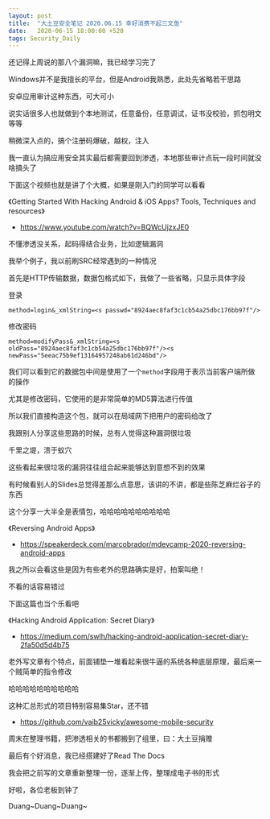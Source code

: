 ```yaml
---
layout: post
title:  "大土豆安全笔记 2020.06.15 幸好消费不起三文鱼"
date:   2020-06-15 18:00:00 +520
tags: Security_Daily
---
```


还记得上周说的那八个漏洞嘛，我已经学习完了

Windows并不是我擅长的平台，但是Android我熟悉，此处先省略若干思路

安卓应用审计这种东西，可大可小

说实话很多人也就做到个本地测试，任意备份，任意调试，证书没校验，抓包明文等等

稍微深入点的，搞个注册码爆破，越权，注入

我一直认为搞应用安全其实最后都需要回到渗透，本地那些审计点玩一段时间就没啥搞头了

下面这个视频也就是讲了个大概，如果是刚入门的同学可以看看

《Getting Started With Hacking Android & iOS Apps? Tools, Techniques and resources》
- https://www.youtube.com/watch?v=BQWcUjzxJE0

不懂渗透没关系，起码得结合业务，比如逻辑漏洞

我举个例子，我以前刷SRC经常遇到的一种情况

首先是HTTP传输数据，数据包格式如下，我做了一些省略，只显示具体字段

登录
```
method=login&_xmlString=<s passwd="8924aec8faf3c1cb54a25dbc176bb97f"/>
```

修改密码
```
method=modifyPass&_xmlString=<s oldPass="8924aec8faf3c1cb54a25dbc176bb97f"/><s newPass="5eeac75b9ef13164957248ab61d246bd"/>
```

我们可以看到它的数据包中间是使用了一个`method`字段用于表示当前客户端所做的操作

尤其是修改密码，它使用的是非常简单的MD5算法进行传值

所以我们直接构造这个包，就可以在局域网下把用户的密码给改了

我跟别人分享这些思路的时候，总有人觉得这种漏洞很垃圾

千里之堤，溃于蚁穴

这些看起来很垃圾的漏洞往往组合起来能够达到意想不到的效果

有时候看别人的Slides总觉得差那么点意思，该讲的不讲，都是些陈芝麻烂谷子的东西

这个分享一大半全是表情包，哈哈哈哈哈哈哈哈哈哈

《Reversing Android Apps》
- https://speakerdeck.com/marcobrador/mdevcamp-2020-reversing-android-apps

我之所以会看这些是因为有些老外的思路确实是好，拍案叫绝！

不看的话容易错过

下面这篇也当个乐看吧

《Hacking Android Application: Secret Diary》
- https://medium.com/swlh/hacking-android-application-secret-diary-2fa50d5d4b75

老外写文章有个特点，前面铺垫一堆看起来很牛逼的系统各种底层原理，最后来一个贼简单的指令修改

哈哈哈哈哈哈哈哈哈哈

这种汇总形式的项目特别容易集Star，还不错
- https://github.com/vaib25vicky/awesome-mobile-security

周末在整理书籍，把渗透相关的书都搬到了组里，曰：大土豆捐赠

最后有个好消息，我已经搭建好了Read The Docs

我会把之前写的文章重新整理一份，逐渐上传，整理成电子书的形式

好啦，各位老板到钟了

Duang~Duang~Duang~